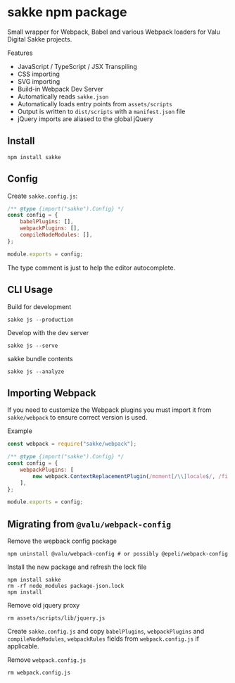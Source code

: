 # sakke npm package

Small wrapper for Webpack, Babel and various Webpack loaders for Valu Digital
Sakke projects.

Features

-   JavaScript / TypeScript / JSX Transpiling
-   CSS importing
-   SVG importing
-   Build-in Webpack Dev Server
-   Automatically reads `sakke.json`
-   Automatically loads entry points from `assets/scripts`
-   Output is written to `dist/scripts` with a `manifest.json` file
-   jQuery imports are aliased to the global jQuery

## Install

```
npm install sakke
```

## Config

Create `sakke.config.js`:

```js
/** @type {import("sakke").Config} */
const config = {
    babelPlugins: [],
    webpackPlugins: [],
    compileNodeModules: [],
};

module.exports = config;
```

The type comment is just to help the editor autocomplete.

## CLI Usage

Build for development

```
sakke js --production
```

Develop with the dev server

```
sakke js --serve
```

sakke bundle contents

```
sakke js --analyze
```

## Importing Webpack

If you need to customize the Webpack plugins you must import it from
`sakke/webpack` to ensure correct version is used.

Example

```js
const webpack = require("sakke/webpack");

/** @type {import("sakke").Config} */
const config = {
    webpackPlugins: [
        new webpack.ContextReplacementPlugin(/moment[/\\]locale$/, /fi|en/),
    ],
};

module.exports = config;
```

## Migrating from `@valu/webpack-config`

Remove the wepback config package

```
npm uninstall @valu/webpack-config # or possibly @epeli/webpack-config
```

Install the new package and refresh the lock file

```
npm install sakke
rm -rf node_modules package-json.lock
npm install
```

Remove old jquery proxy

```
rm assets/scripts/lib/jquery.js
```

Create `sakke.config.js` and copy `babelPlugins`, `webpackPlugins` and
`compileNodeModules`, `webpackRules` fields from `webpack.config.js` if
applicable.

Remove `webpack.config.js`

```
rm webpack.config.js
```
